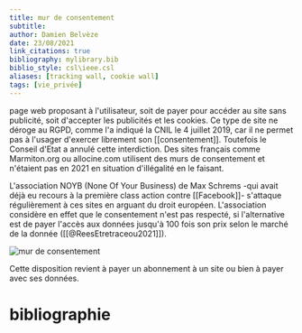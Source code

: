 ```yaml
---
title: mur de consentement
subtitle:
author: Damien Belvèze
date: 23/08/2021
link_citations: true
bibliography: mylibrary.bib
biblio_style: csl\ieee.csl
aliases: [tracking wall, cookie wall]
tags: [vie_privée]
---
```


page web proposant à l'utilisateur, soit de payer pour accéder au site sans publicité, soit d'accepter les publicités et les cookies. 
Ce type de site ne déroge  au RGPD, comme l'a indiqué la CNIL le 4 juillet 2019, car il ne permet pas à l'usager d'exercer librement son [[consentement]].  Toutefois le Conseil d'Etat a annulé cette interdiction.  Des sites français comme Marmiton.org ou allocine.com utilisent des murs de consentement et n'étaient pas en 2021 en situation d'illégalité en le faisant.

L'association NOYB (None Of Your Business) de Max Schrems -qui avait déjà eu recours à la première class action contre [[Facebook]]- s'attaque régulièrement à ces sites en arguant du droit européen. L'association considère en effet que le consentement n'est pas respecté, si l'alternative est de payer l'accès aux données jusqu'à 100 fois son prix selon le marché de la donnée ([[@ReesEtretraceou2021]]).

![mur de consentement](mur_consentement.jpg)

Cette disposition revient à payer un abonnement à un site ou bien à payer avec ses données. 


# bibliographie

